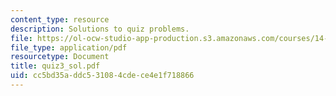```yaml
---
content_type: resource
description: Solutions to quiz problems.
file: https://ol-ocw-studio-app-production.s3.amazonaws.com/courses/14-02-principles-of-macroeconomics-fall-2004/cc5bd35addc531084cdece4e1f718866_quiz3_sol.pdf
file_type: application/pdf
resourcetype: Document
title: quiz3_sol.pdf
uid: cc5bd35a-ddc5-3108-4cde-ce4e1f718866
---
```

